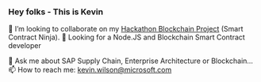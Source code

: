 ### Hey folks - This is Kevin 

👯 I’m looking to collaborate on my [Hackathon Blockchain Project](https://garagehackbox.azurewebsites.net/hackathons/2107/projects/90279) (Smart Contract Ninja). 🤔 Looking for a Node.JS and Blockchain Smart Contract developer

💬 Ask me about SAP Supply Chain, Enterprise Architecture or Blockchain...
📫 How to reach me: kevin.wilson@microsoft.com 
